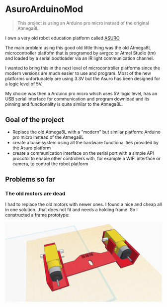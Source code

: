 # AsuroArduinoMod
> This project is using an Arduino pro micro instead of the original Atmega8L

I own a very old robot education platform called [ASURO](https://de.wikipedia.org/wiki/ASURO)

The main problem using this good old little thing was the old Atmega8L microcontroller platfofm that is programed by avrgcc or Atmel Studio (tm) and loaded by a serial bootloader via an IR light communication channel.

I wanted to bring this in the next level of microcontroller platforms since the modern versions are much easier to use and program. Most of the new platforms unfortunately are using 3.3V but the Asuro has been designed for a logic level of 5V.

My choice was then a Arduino pro micro which uses 5V logic level, has an USB serial interface for communication and program download and its pinning and functionality is quite similar to the Atmega8L.

## Goal of the project
- Replace the old Atmega8L with a "modern" but similar platform: Arduino pro micro instead of the Atmega8L
- create a base system using all the hardware functionalities provided by the Asuro platform
- create a communication interface on the serial port with a simple API procotol to enable other controllers with, for example a WIFI interface or camera, to control the robot platform

## Problems so far
### The old motors are dead
I had to replace the old motors with newer ones. I found a nice and cheap all in one solution...that does not fit and needs a holding frame. So I constructed a frame prototype:

![Asuro Robot Motor Hold](/doc/Asuro%20Robot%20Motor%20Hold.png)
